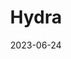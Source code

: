 ---
title: "Hydra"
borders:
  - Antlia
  - Cancer
  - Canis Minor
  - Centaurus 
  - Corvus
  - Crater
  - Leo
  - Libra
  - Lupus
  - Monoceros
  - Puppis
  - Pyxis
  - Sextans
  - Virgo
date: 2023-06-24
hashtag: hydra
related: Hydrus
subdivision-of:
  - northern celestial hemisphere
  - southern celestial hemisphere
type: constellation
tags:
  - female
  - water
  - snake
  - constellation
---